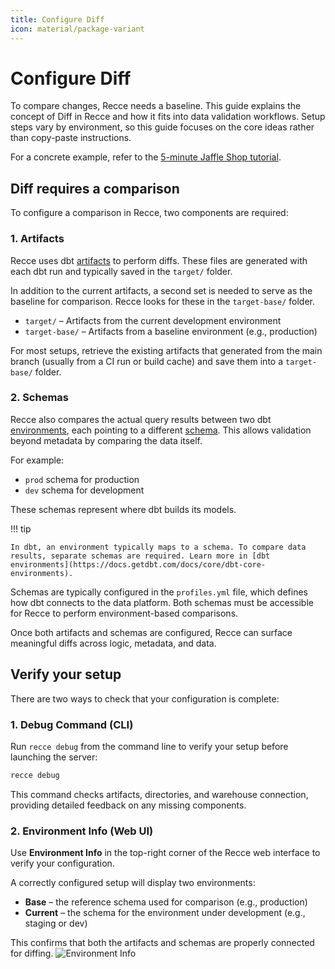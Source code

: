 ```yaml
---
title: Configure Diff
icon: material/package-variant
---
```


# Configure Diff

To compare changes, Recce needs a baseline. This guide explains the concept of Diff in Recce and how it fits into data validation workflows. Setup steps vary by environment, so this guide focuses on the core ideas rather than copy-paste instructions.

For a concrete example, refer to the [5-minute Jaffle Shop tutorial](./get-started-jaffle-shop/).

## Diff requires a comparison

To configure a comparison in Recce, two components are required:

### 1. Artifacts

Recce uses dbt [artifacts](https://docs.getdbt.com/reference/artifacts/dbt-artifacts) to perform diffs. These files are generated with each dbt run and typically saved in the `target/` folder.

In addition to the current artifacts, a second set is needed to serve as the baseline for comparison. Recce looks for these in the `target-base/` folder.

- `target/` – Artifacts from the current development environment
- `target-base/` – Artifacts from a baseline environment (e.g., production)

For most setups, retrieve the existing artifacts that generated from the main branch (usually from a CI run or build cache) and save them into a `target-base/` folder.

### 2. Schemas

Recce also compares the actual query results between two dbt [environments](https://docs.getdbt.com/docs/core/dbt-core-environments), each pointing to a different [schema](https://docs.getdbt.com/docs/core/connect-data-platform/connection-profiles#understanding-target-schemas). This allows validation beyond metadata by comparing the data itself.

For example:

- `prod` schema for production
- `dev` schema for development

These schemas represent where dbt builds its models.

!!! tip

    In dbt, an environment typically maps to a schema. To compare data results, separate schemas are required. Learn more in [dbt environments](https://docs.getdbt.com/docs/core/dbt-core-environments).

Schemas are typically configured in the `profiles.yml` file, which defines how dbt connects to the data platform. Both schemas must be accessible for Recce to perform environment-based comparisons.

Once both artifacts and schemas are configured, Recce can surface meaningful diffs across logic, metadata, and data.

## Verify your setup

There are two ways to check that your configuration is complete:

### 1. Debug Command (CLI)

Run `recce debug` from the command line to verify your setup before launching the server:

```bash
recce debug
```

This command checks artifacts, directories, and warehouse connection, providing detailed feedback on any missing components.

### 2. Environment Info (Web UI)

Use **Environment Info** in the top-right corner of the Recce web interface to verify your configuration.

A correctly configured setup will display two environments:

- **Base** – the reference schema used for comparison (e.g., production)
- **Current** – the schema for the environment under development (e.g., staging or dev)

This confirms that both the artifacts and schemas are properly connected for diffing.
![Environment Info](assets/images/configure-diff/environment-info.png)

